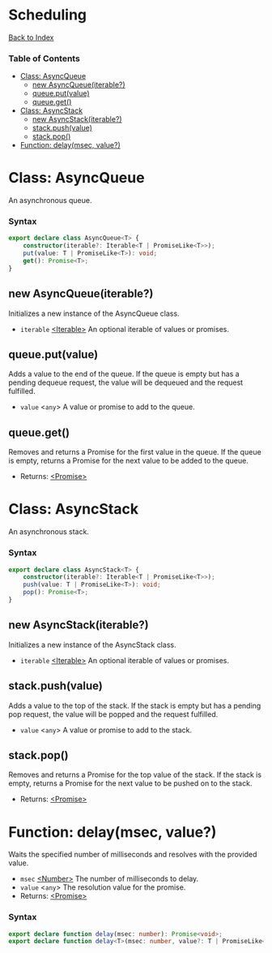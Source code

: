<!--
Copyright (c) Microsoft Corporation.  
Licensed under the Apache License, Version 2.0.

See LICENSE file in the project root for details.
-->

# Scheduling
[Back to Index](index.md)

### Table of Contents
* [Class: AsyncQueue](#class-asyncqueue)
  * [new AsyncQueue(iterable?)](#new-asyncqueueiterable)
  * [queue.put(value)](#queueputvalue)
  * [queue.get()](#queueget)
* [Class: AsyncStack](#class-asyncstack)
  * [new AsyncStack(iterable?)](#new-asyncstackiterable)
  * [stack.push(value)](#stackpushvalue)
  * [stack.pop()](#stackpop)
* [Function: delay(msec, value?)](#function-delaymsec-value)

# Class: AsyncQueue
An asynchronous queue.

### Syntax
```ts
export declare class AsyncQueue<T> {
    constructor(iterable?: Iterable<T | PromiseLike<T>>);
    put(value: T | PromiseLike<T>): void;
    get(): Promise<T>;
}
```

## new AsyncQueue(iterable?)
Initializes a new instance of the AsyncQueue class.
* `iterable` [&lt;Iterable&gt;][Iterable] An optional iterable of values or promises.

## queue.put(value)
Adds a value to the end of the queue. If the queue is empty but has a pending
dequeue request, the value will be dequeued and the request fulfilled.
* `value` &lt;`any`&gt; A value or promise to add to the queue.

## queue.get()
Removes and returns a Promise for the first value in the queue. If the queue is empty,
returns a Promise for the next value to be added to the queue.
* Returns: [&lt;Promise&gt;][Promise]

# Class: AsyncStack
An asynchronous stack.

### Syntax
```ts
export declare class AsyncStack<T> {
    constructor(iterable?: Iterable<T | PromiseLike<T>>);
    push(value: T | PromiseLike<T>): void;
    pop(): Promise<T>;
}
```

## new AsyncStack(iterable?)
Initializes a new instance of the AsyncStack class.
* `iterable` [&lt;Iterable&gt;][Iterable] An optional iterable of values or promises.

## stack.push(value)
Adds a value to the top of the stack. If the stack is empty but has a pending
pop request, the value will be popped and the request fulfilled.
* `value` &lt;`any`&gt; A value or promise to add to the stack.

## stack.pop()
Removes and returns a Promise for the top value of the stack. If the stack is empty,
returns a Promise for the next value to be pushed on to the stack.
* Returns: [&lt;Promise&gt;][Promise]

# Function: delay(msec, value?)
Waits the specified number of milliseconds and resolves with the provided value.
* `msec` [&lt;Number&gt;][Number] The number of milliseconds to delay.
* `value` &lt;`any`&gt; The resolution value for the promise.
* Returns: [&lt;Promise&gt;][Promise]

### Syntax
```ts
export declare function delay(msec: number): Promise<void>;
export declare function delay<T>(msec: number, value?: T | PromiseLike<T>): Promise<T>;
```

[Number]: http://ecma-international.org/ecma-262/6.0/index.html#sec-number-constructor
[Promise]: http://ecma-international.org/ecma-262/6.0/index.html#sec-promise-constructor
[Iterable]: http://ecma-international.org/ecma-262/6.0/index.html#sec-symbol.iterator